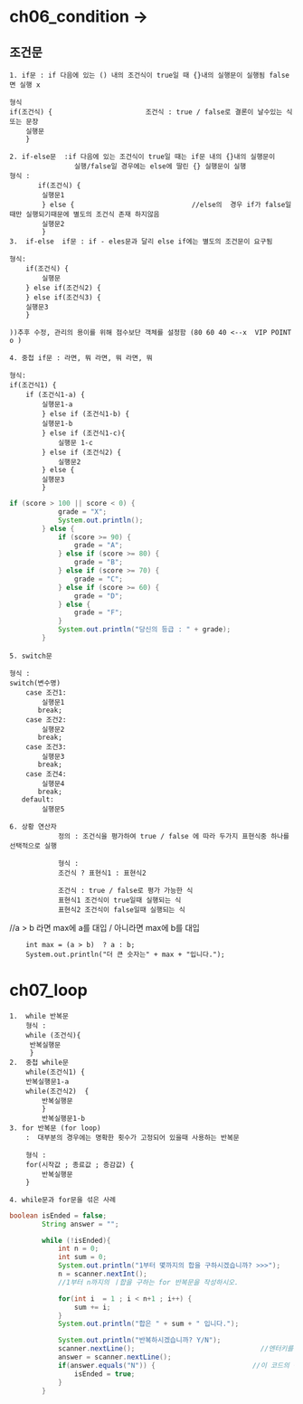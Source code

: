 # ch06_condition -> 

## 조건문
    1. if문 : if 다음에 있는 () 내의 조건식이 true일 때 {}내의 실행문이 실행됨 false면 실행 x

    형식
    if(조건식) {                       조건식 : true / false로 결론이 날수있는 식 또는 문장
        실행문
        }

    2. if-else문  :if 다음에 있는 조건식이 true일 때는 if문 내의 {}내의 실행문이
                    실행/false일 경우에는 else에 딸린 {} 실행문이 실행
    형식 :
           if(조건식) {
            실행문1
            } else {                             //else의  경우 if가 false일 때만 실행되기때문에 별도의 조건식 존재 하지않음
            실행문2
            }
    3.  if-else  if문 : if - eles문과 달리 else if에는 별도의 조건문이 요구됨

    형식:
        if(조건식) {
            실행문
        } else if(조건식2) {
        } else if(조건식3) {
        실행문3
        }

    ))추후 수정, 관리의 용이를 위해 점수보단 객체를 설정함 (80 60 40 <--x  VIP POINT o )

    4. 중첩 if문 : 라면, 뭐 라면, 뭐 라면, 뭐

    형식:
    if(조건식1) {
        if (조건식1-a) {
            실행문1-a
            } else if (조건식1-b) {
            실행문1-b
            } else if (조건식1-c){
                실행문 1-c
            } else if (조건식2) {
                실행문2
            } else {
            실행문3
            }

``` java
if (score > 100 || score < 0) {
            grade = "X";
            System.out.println();
        } else {
            if (score >= 90) {
                grade = "A";
            } else if (score >= 80) {
                grade = "B";
            } else if (score >= 70) {
                grade = "C";
            } else if (score >= 60) {
                grade = "D";
            } else {
                grade = "F";
            }
            System.out.println("당신의 등급 : " + grade);
        }
```

    5. switch문

    형식 :
    switch(변수명)
        case 조건1:
            실행문1
           break;
        case 조건2:
            실행문2
           break;
        case 조건3:
            실행문3
           break;
        case 조건4:
            실행문4
           break;
       default:
            실행문5

    6. 상황 연산자
                정의 : 조건식을 평가하여 true / false 에 따라 두가지 표현식중 하나를 선택적으로 실행

                형식 :
                조건식 ? 표현식1 : 표현식2

                조건식 : true / false로 평가 가능한 식
                표현식1 조건식이 true일때 실행되는 식
                표현식2 조건식이 false일때 실행되는 식
//a > b 라면 max에 a를 대입 / 아니라면 max에 b를 대입

        int max = (a > b)  ? a : b;
        System.out.println("더 큰 숫자는" + max + "입니다.");

# ch07_loop
    1.  while 반복문
        형식 :
        while (조건식){
         반복실행문
         }
    2.  중첩 while문
        while(조건식1) {
        반복실행문1-a
        while(조건식2)  {
            반복실행문
            }
            반복실행문1-b
    3. for 반복문 (for loop)
        :  대부분의 경우에는 명확한 횟수가 고정되어 있을때 사용하는 반복문

        형식 :
        for(시작값 ; 종료값 ; 증감값) {
            반복실행문
        }

    4. while문과 for문을 섞은 사례
```java
boolean isEnded = false;
        String answer = "";

        while (!isEnded){
            int n = 0;
            int sum = 0;
            System.out.println("1부터 몇까지의 합을 구하시겠습니까? >>>");
            n = scanner.nextInt();
            //1부터 n까지의 ㅣ합을 구하는 for 반복문을 작성하시오.

            for(int i  = 1 ; i < n+1 ; i++) {
                sum += i;
            }
            System.out.println("합은 " + sum + " 입니다.");

            System.out.println("반복하시겠습니까? Y/N");
            scanner.nextLine();                               //엔터키를 막아주는 배리어
            answer = scanner.nextLine();
            if(answer.equals("N")) {                        //이 코드의 잠재적 문제점은 N이외의 모든 값은 반복이 이루어진다는점
                isEnded = true;
            }
        }
```
